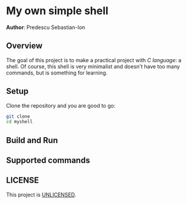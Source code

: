 # My own simple shell 

**Author**: Predescu Sebastian-Ion

## Overview

The goal of this project is to make a practical project with *C language*: 
a shell. Of course, this shell is very minimalist and doesn't have too many 
commands, but is something for learning.

## Setup

Clone the repository and you are good to go:

```bash
git clone
cd myshell
```

## Build and Run

## Supported commands

## LICENSE

This project is [UNLICENSED](LICENSE).
